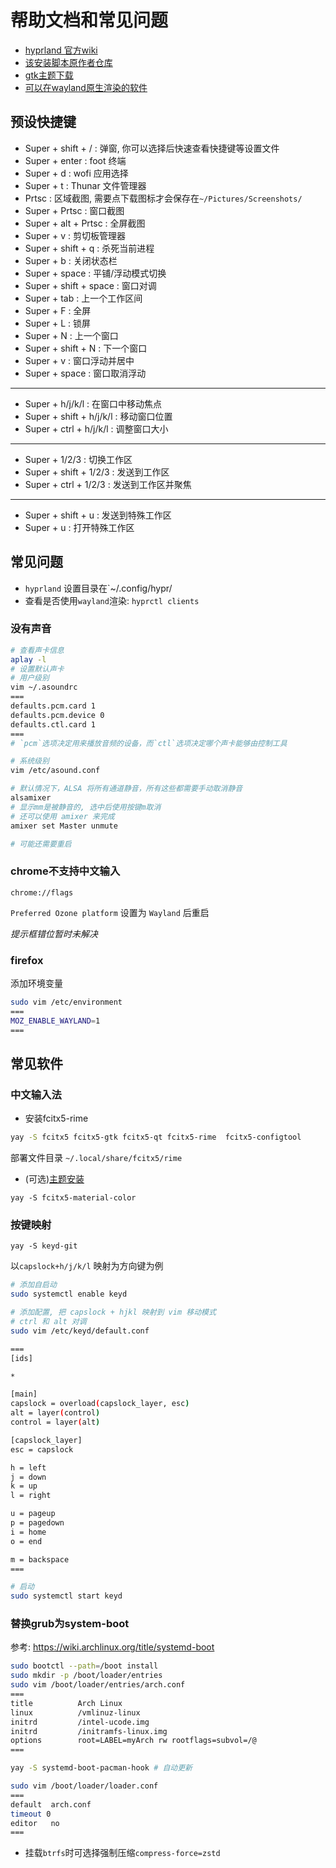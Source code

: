# 帮助文档和常见问题

* [hyprland 官方wiki](https://wiki.hyprland.org/)
* [该安装脚本原作者仓库](https://github.com/JaKooLit/Hyprland-v2.1)
* [gtk主题下载](https://www.xfce-look.org/browse/)
* [可以在wayland原生渲染的软件](https://arewewaylandyet.com/)

## 预设快捷键

* Super + shift + / : 弹窗, 你可以选择后快速查看快捷键等设置文件
* Super + enter : foot 终端
* Super + d : wofi 应用选择
* Super + t : Thunar 文件管理器
* Prtsc : 区域截图, 需要点下载图标才会保存在`~/Pictures/Screenshots/`
* Super + Prtsc : 窗口截图
* Super + alt + Prtsc : 全屏截图
* Super + v : 剪切板管理器
* Super + shift + q : 杀死当前进程
* Super + b : 关闭状态栏
* Super + space : 平铺/浮动模式切换
* Super + shift + space : 窗口对调
* Super + tab : 上一个工作区间 
* Super + F : 全屏
* Super + L : 锁屏
* Super + N : 上一个窗口
* Super + shift + N : 下一个窗口
* Super + v : 窗口浮动并居中
* Super + space : 窗口取消浮动
------
* Super + h/j/k/l : 在窗口中移动焦点
* Super + shift + h/j/k/l : 移动窗口位置
* Super + ctrl + h/j/k/l : 调整窗口大小
------
* Super + 1/2/3 : 切换工作区
* Super + shift + 1/2/3 : 发送到工作区
* Super + ctrl + 1/2/3 : 发送到工作区并聚焦
------
* Super + shift + u : 发送到特殊工作区
* Super + u : 打开特殊工作区

## 常见问题

* `hyprland` 设置目录在`~/.config/hypr/
* 查看是否使用`wayland`渲染: `hyprctl clients`

### 没有声音

```sh
# 查看声卡信息
aplay -l
# 设置默认声卡
# 用户级别
vim ~/.asoundrc
===
defaults.pcm.card 1
defaults.pcm.device 0
defaults.ctl.card 1
===
# `pcm`选项决定用来播放音频的设备，而`ctl`选项决定哪个声卡能够由控制工具

# 系统级别
vim /etc/asound.conf

# 默认情况下，ALSA 将所有通道静音，所有这些都需要手动取消静音
alsamixer
# 显示mm是被静音的, 选中后使用按键m取消
# 还可以使用 amixer 来完成
amixer set Master unmute

# 可能还需要重启
```

### chrome不支持中文输入

`chrome://flags`

`Preferred Ozone platform` 设置为 `Wayland` 后重启

*提示框错位暂时未解决*

### firefox

添加环境变量

```sh
sudo vim /etc/environment
===
MOZ_ENABLE_WAYLAND=1
===
```

## 常见软件

### 中文输入法

* 安装fcitx5-rime

```sh
yay -S fcitx5 fcitx5-gtk fcitx5-qt fcitx5-rime  fcitx5-configtool 
```

部署文件目录 `~/.local/share/fcitx5/rime`

* (可选)[主题安装](https://github.com/hosxy/Fcitx5-Material-Color)

`yay -S fcitx5-material-color`

### 按键映射

`yay -S keyd-git`

以`capslock+h/j/k/l` 映射为方向键为例

```sh
# 添加自启动
sudo systemctl enable keyd

# 添加配置, 把 capslock + hjkl 映射到 vim 移动模式
# ctrl 和 alt 对调
sudo vim /etc/keyd/default.conf

===
[ids]

*

[main]
capslock = overload(capslock_layer, esc)
alt = layer(control)
control = layer(alt)

[capslock_layer]
esc = capslock

h = left
j = down
k = up
l = right

u = pageup
p = pagedown
i = home
o = end

m = backspace
===

# 启动
sudo systemctl start keyd
```

### 替换grub为system-boot

参考: https://wiki.archlinux.org/title/systemd-boot

```sh
sudo bootctl --path=/boot install
sudo mkdir -p /boot/loader/entries
sudo vim /boot/loader/entries/arch.conf
===
title          Arch Linux
linux          /vmlinuz-linux
initrd         /intel-ucode.img
initrd         /initramfs-linux.img
options        root=LABEL=myArch rw rootflags=subvol=/@
===

yay -S systemd-boot-pacman-hook # 自动更新

sudo vim /boot/loader/loader.conf
===
default  arch.conf
timeout 0
editor   no
===
```

- 挂载`btrfs`时可选择强制压缩`compress-force=zstd`
